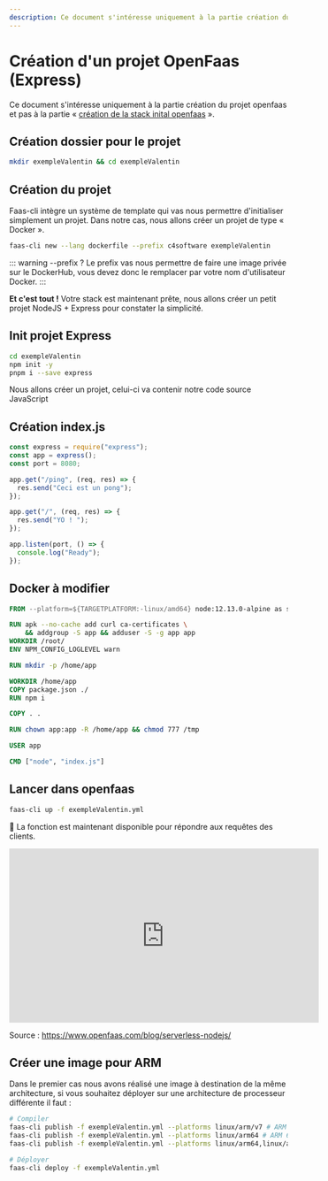 ```yaml
---
description: Ce document s'intéresse uniquement à la partie création du projet openfaas et pas à la partie « création de la stack inital openfaas
---
```


# Création d'un projet OpenFaas (Express)

Ce document s'intéresse uniquement à la partie création du projet openfaas et pas à la partie « [création de la stack inital openfaas](./openfaas-quicky-installation) ».

## Création dossier pour le projet

```sh
mkdir exempleValentin && cd exempleValentin
```

## Création du projet

Faas-cli intègre un système de template qui vas nous permettre d'initialiser simplement un projet. Dans notre cas, nous allons créer un projet de type « Docker ».

```sh
faas-cli new --lang dockerfile --prefix c4software exempleValentin
```

::: warning --prefix ?
Le prefix vas nous permettre de faire une image privée sur le DockerHub, vous devez donc le remplacer par votre nom d'utilisateur Docker.
:::

**Et c'est tout !** Votre stack est maintenant prête, nous allons créer un petit projet NodeJS + Express pour constater la simplicité.

## Init projet Express

```sh
cd exempleValentin
npm init -y
pnpm i --save express
```

Nous allons créer un projet, celui-ci va contenir notre code source JavaScript

## Création index.js

```js
const express = require("express");
const app = express();
const port = 8080;

app.get("/ping", (req, res) => {
  res.send("Ceci est un pong");
});

app.get("/", (req, res) => {
  res.send("YO ! ");
});

app.listen(port, () => {
  console.log("Ready");
});
```

## Docker à modifier

```dockerfile
FROM --platform=${TARGETPLATFORM:-linux/amd64} node:12.13.0-alpine as ship

RUN apk --no-cache add curl ca-certificates \
    && addgroup -S app && adduser -S -g app app
WORKDIR /root/
ENV NPM_CONFIG_LOGLEVEL warn

RUN mkdir -p /home/app

WORKDIR /home/app
COPY package.json ./
RUN npm i

COPY . .

RUN chown app:app -R /home/app && chmod 777 /tmp

USER app

CMD ["node", "index.js"]
```

## Lancer dans openfaas

```sh
faas-cli up -f exempleValentin.yml
```

🎉 La fonction est maintenant disponible pour répondre aux requêtes des clients.

<iframe width="560" height="315" src="https://www.youtube-nocookie.com/embed/0lODC-vSGHU" title="YouTube video player" frameborder="0" allow="accelerometer; autoplay; clipboard-write; encrypted-media; gyroscope; picture-in-picture" allowfullscreen></iframe>

Source : https://www.openfaas.com/blog/serverless-nodejs/

## Créer une image pour ARM

Dans le premier cas nous avons réalisé une image à destination de la même architecture, si vous souhaitez déployer sur une architecture de processeur différente il faut :

```sh
# Compiler
faas-cli publish -f exempleValentin.yml --platforms linux/arm/v7 # ARM 32bits
faas-cli publish -f exempleValentin.yml --platforms linux/arm64 # ARM 64Bits
faas-cli publish -f exempleValentin.yml --platforms linux/arm64,linux/arm/v7,linux/amd64 # ARM 64Bits, 32Bts, x86

# Déployer
faas-cli deploy -f exempleValentin.yml
```

